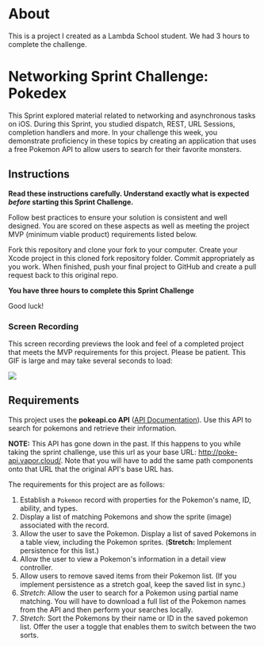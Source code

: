# About

This is a project I created as a Lambda School student. We had 3 hours to complete the challenge.

# Networking Sprint Challenge: Pokedex

This Sprint explored material related to networking and asynchronous tasks on iOS. During this Sprint, you studied dispatch, REST, URL Sessions, completion handlers and more. In your challenge this week, you demonstrate proficiency in these topics by creating an application that uses a free Pokemon API to allow users to search for their favorite monsters.

## Instructions

**Read these instructions carefully. Understand exactly what is expected _before_ starting this Sprint Challenge.**

Follow best practices to ensure your solution is consistent and well designed. You are scored on these aspects as well as meeting the project MVP (minimum viable product) requirements listed below.

Fork this repository and clone your fork to your computer. Create your Xcode project in this cloned fork repository folder. Commit appropriately as you work. When finished, push your final project to GitHub and create a pull request back to this original repo.

**You have three hours to complete this Sprint Challenge**

Good luck!

### Screen Recording

This screen recording previews the look and feel of a completed project that meets the MVP requirements for this project. Please be patient. This GIF is large and may take several seconds to load:

![](https://user-images.githubusercontent.com/16965587/57961053-b3b11f80-78c9-11e9-9588-e8b2cfe2decc.gif)

## Requirements

This project uses the **pokeapi.co API** ([API Documentation](https://pokeapi.co/docs/v2.html)). Use this API to search for pokemons and retrieve their information.

**NOTE:** This API has gone down in the past. If this happens to you while taking the sprint challenge, use this url as your base URL: http://poke-api.vapor.cloud/. Note that you will have to add the same path components onto that URL that the original API's base URL has.

The requirements for this project are as follows:

1. Establish a `Pokemon` record with properties for the Pokemon's name, ID, ability, and types.
3. Display a list of matching Pokemons and show the sprite (image) associated with the record.
3. Allow the user to save the Pokemon. Display a list of saved Pokemons in a table view, including the Pokemon sprites. (**Stretch:** Implement persistence for this list.)
4. Allow the user to view a Pokemon's information in a detail view controller.
5. Allow users to remove saved items from their Pokemon list. (If you implement persistence as a stretch goal, keep the saved list in sync.)
2. *Stretch*: Allow the user to search for a Pokemon using partial name matching. You will have to download a full list of the Pokemon names from the API and then perform your searches locally.
6. *Stretch*: Sort the Pokemons by their name or ID in the saved pokemon list. Offer the user a toggle that enables them to switch between the two sorts.
